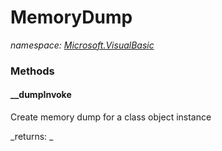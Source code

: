 ﻿
# MemoryDump
_namespace: [Microsoft.VisualBasic](N-Microsoft.VisualBasic.md)_



### Methods

#### __dumpInvoke
Create memory dump for a class object instance

_returns: _




